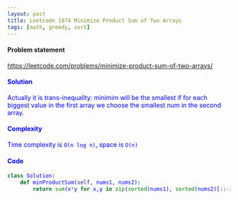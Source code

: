 ```yaml
---
layout: post
title: Leetcode 1874 Minimize Product Sum of Two Arrays
tags: [math, greedy, sort]
---
```


#### Problem statement

<a href="https://leetcode.com/problems/minimize-product-sum-of-two-arrays/"> <font color = blue>https://leetcode.com/problems/minimize-product-sum-of-two-arrays/

#### Solution
Actually it is trans-inequality: minimim will be the smallest if for each biggest value in the first array we choose the smallest num in the second array.

#### Complexity
Time complexity is `O(n log n)`, space is `O(n)`

#### Code
```python
class Solution:
    def minProductSum(self, nums1, nums2):
        return sum(x*y for x,y in zip(sorted(nums1), sorted(nums2)[::-1]))
```

